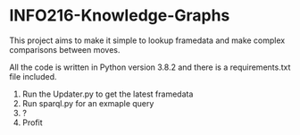 # INFO216-Knowledge-Graphs

This project aims to make it simple to lookup framedata and make complex comparisons between moves.

All the code is written in Python version 3.8.2 and there is a requirements.txt file included.

1. Run the Updater.py to get the latest framedata
2. Run sparql.py for an exmaple query
3. ? 
4. Profit